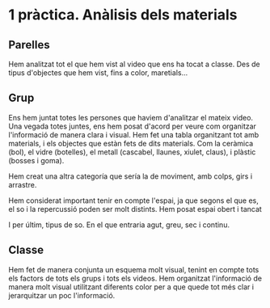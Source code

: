 # 1 pràctica. Anàlisis dels materials
## Parelles
Hem analitzat tot el que hem vist al video que ens ha tocat a classe. Des de tipus d'objectes que hem vist, fins a color, maretials...

## Grup
Ens hem juntat totes les persones que haviem d'analitzar el mateix video. Una vegada totes juntes, ens hem posat d'acord per veure com organitzar l'informació de manera clara i visual. Hem fet una tabla organitzant tot amb materials, i els objectes que estàn fets de dits materials. Com la ceràmica (bol), el vidre (botelles), el metall (cascabel, llaunes, xiulet, claus), i plàstic (bosses i goma). 

Hem creat una altra categoría que sería la de moviment, amb colps, girs i arrastre.

Hem considerat important tenir en compte l'espai, ja que segons el que es, el so i la repercussió poden ser molt distints. Hem posat espai obert i tancat

I per últim, tipus de so. En el que entraria agut, greu, sec i continu.

## Classe
Hem fet de manera conjunta un esquema molt visual, tenint en compte tots els factors de tots els grups i tots els videos. Hem organitzat l'informació de manera molt visual utilitzant diferents color per a que quede tot més clar i jerarquitzar un poc l'informació.
